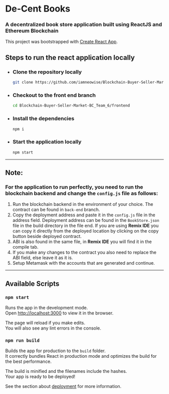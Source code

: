 # De-Cent Books

### A decentralized book store application built using ReactJS and Ethereum Blockchain

This project was bootstrapped with [Create React App](https://github.com/facebook/create-react-app).

## Steps to run the react application locally

- ### Clone the repository locally

  ```bash
  git clone https://github.com/iamneowise/Blockchain-Buyer-Seller-Market-BC_Team_6.git
  ```

- ### Checkout to the front end branch
  ```bash
  cd Blockchain-Buyer-Seller-Market-BC_Team_6/frontend
  ```
- ### Install the dependencies
  ```bash
  npm i
  ```
- ### Start the application locally
  ```bash
  npm start
  ```

---

## Note:

### For the application to run perfectly, you need to run the blockchain backend and change the `config.js` file as follows:

1. Run the blockchain backend in the environment of your choice. The contract can be found in `back-end` branch.
1. Copy the deployment address and paste it in the `config.js` file in the address field. Deployment address can be found in the `BookStore.json` file in the build directory in the file end. If you are using **Remix IDE** you can copy it directly from the deployed location by clicking on the copy button beside deployed contract.
1. ABI is also found in the same file, in **Remix IDE** you will find it in the compile tab.
1. If you make any changes to the contract you also need to replace the ABI field, else leave it as it is.
1. Setup Metamask with the accounts that are generated and continue.

---

## Available Scripts

### `npm start`

Runs the app in the development mode.\
Open [http://localhost:3000](http://localhost:3000) to view it in the browser.

The page will reload if you make edits.\
You will also see any lint errors in the console.

### `npm run build`

Builds the app for production to the `build` folder.\
It correctly bundles React in production mode and optimizes the build for the best performance.

The build is minified and the filenames include the hashes.\
Your app is ready to be deployed!

See the section about [deployment](https://facebook.github.io/create-react-app/docs/deployment) for more information.
